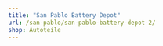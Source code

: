 ```yaml
---
title: "San Pablo Battery Depot"
url: /san-pablo/san-pablo-battery-depot-2/
shop: Autoteile
---
```

